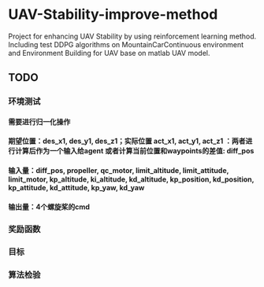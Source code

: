 # UAV-Stability-improve-method
Project for enhancing UAV Stability by using reinforcement learning method. Including test DDPG algorithms on MountainCarContinuous environment and Environment Building for UAV base on matlab UAV model.


## TODO
### 环境测试
#### 需要进行归一化操作
#### 期望位置：des_x1, des_y1, des_z1；实际位置 act_x1, act_y1, act_z1 ：两者进行计算后作为一个输入给agent 或者计算当前位置和waypoints的差值: diff_pos
#### 输入量：diff_pos, propeller, qc_motor, limit_altitude, limit_attitude, limit_motor, kp_altitude, ki_altitude, kd_altitude, kp_position, kd_position, kp_attitude, kd_attitude, kp_yaw, kd_yaw
#### 输出量：4个螺旋桨的cmd
### 奖励函数
### 目标
### 算法检验
